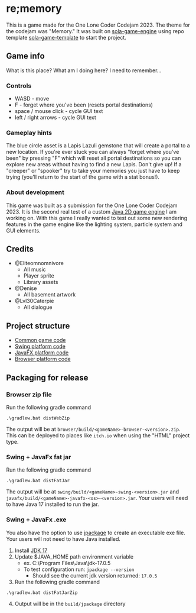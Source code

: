 # re;memory

This is a game made for the One Lone Coder Codejam 2023. The theme for the codejam was "Memory."
It was built on  [sola-game-engine](https://github.com/iamdudeman/sola-game-engine) using repo
template [sola-game-template](https://github.com/iamdudeman/sola-game-template)
to start the project.

## Game info

What is this place? What am I doing here? I need to remember...

### Controls

* WASD - move
* F - forget where you've been (resets portal destinations)
* space / mouse click - cycle GUI text
* left / right arrows - cycle GUI text

### Gameplay hints

The blue circle asset is a Lapis Lazuli gemstone that will create a portal to a new location. If you're ever stuck you
can always  "forget where you've been" by pressing "F" which will reset all portal destinations so you can explore new
areas without having to find a new Lapis.
Don't give up! If a "creeper" or "spooker" try to take your memories you just have to keep trying (you'll return to the
start of the game with a stat bonus!).

### About development

This game was built as a submission for the One Lone Coder Codejam 2023. It is the second real test of a custom
[Java 2D game engine](https://github.com/iamdudeman/sola-game-engine) I am working on. With this game I really wanted to
test out some new rendering features in the game engine like the lighting system, particle system and GUI elements.

## Credits

* @Eliteomnomnivore
    * All music
    * Player sprite
    * Library assets
* @Denise
    * All basement artwork
* @Lvl30Caterpie
    * All dialogue

## Project structure

* [Common game code](game/src)
* [Swing platform code](swing/src)
* [JavaFX platform code](javafx/src)
* [Browser platform code](browser/src)

## Packaging for release

### Browser zip file

Run the following gradle command

```shell
.\gradlew.bat distWebZip
```

The output will be at `browser/build/<gameName>-browser-<version>.zip`.
This can be deployed to places like `itch.io` when using the "HTML" project type.

### Swing + JavaFx fat jar

Run the following gradle command

```shell
.\gradlew.bat distFatJar
```

The output will be at `swing/build/<gameName>-swing-<version>.jar`
and `javafx/build/<gameName>-javafx-<os>-<version>.jar`.
Your users will need to have Java 17 installed to run the jar.

### Swing + JavaFx .exe

You also have the option to use [jpackage](
https://docs.oracle.com/en/java/javase/17/jpackage/packaging-overview.html) to create an executable exe file.
Your users will not need to have Java installed.

1. Install [JDK 17](https://www.oracle.com/java/technologies/javase/jdk17-archive-downloads.html)
2. Update $JAVA_HOME path environment variable
    * ex. C:\Program Files\Java\jdk-17.0.5
    * To test configuration run: `jpackage --version`
        * Should see the current jdk version returned: `17.0.5`
3. Run the following gradle command

```shell
.\gradlew.bat distFatJarZip
```

4. Output will be in the `build/jpackage` directory
